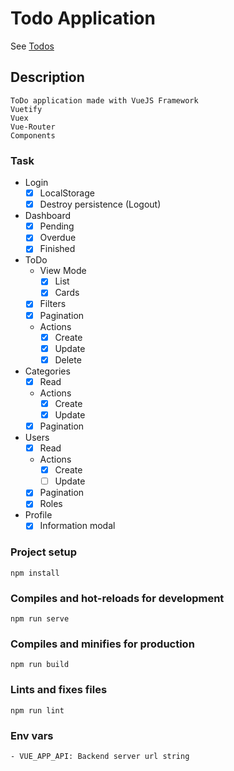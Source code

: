 # Todo Application
See [Todos](https://todos.andresliscanoa.vercel.app)

## Description

```
ToDo application made with VueJS Framework
Vuetify
Vuex
Vue-Router
Components
```

### Task
- Login
    - [x] LocalStorage
    - [x] Destroy persistence (Logout)
- Dashboard
    - [x] Pending
    - [x] Overdue
    - [x] Finished
- ToDo
    - View Mode
        - [x] List
        - [x] Cards
    - [x] Filters
    - [x] Pagination
    - Actions
        - [x] Create
        - [x] Update
        - [x] Delete
- Categories
    - [x] Read
    - Actions
        - [x] Create
        - [x] Update
    - [x] Pagination
- Users
    - [x] Read
    - Actions
        - [x] Create
        - [ ] Update
    - [x] Pagination
    - [x] Roles
- Profile
    - [x] Information modal

### Project setup
```
npm install
```

### Compiles and hot-reloads for development
```
npm run serve
```

### Compiles and minifies for production
```
npm run build
```

### Lints and fixes files
```
npm run lint
```

### Env vars
```
- VUE_APP_API: Backend server url string
```
